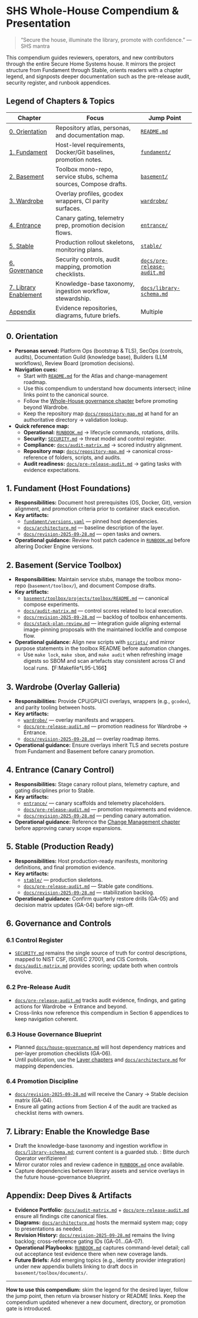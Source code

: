 # SHS Whole-House Compendium & Presentation

> “Secure the house, illuminate the library, promote with confidence.” — SHS mantra

This compendium guides reviewers, operators, and new contributors through the entire Secure Home Systems house. It mirrors the project structure from Fundament through Stable, orients readers with a chapter legend, and signposts deeper documentation such as the pre-release audit, security register, and runbook appendices.

## Legend of Chapters & Topics
| Chapter | Focus | Jump Point |
| --- | --- | --- |
| [0. Orientation](#0-orientation) | Repository atlas, personas, and documentation map. | [`README.md`](../README.md) |
| [1. Fundament](#1-fundament-host-foundations) | Host-level requirements, Docker/Git baselines, promotion notes. | [`fundament/`](../fundament/) |
| [2. Basement](#2-basement-service-toolbox) | Toolbox mono-repo, service stubs, schema sources, Compose drafts. | [`basement/`](../basement/) |
| [3. Wardrobe](#3-wardrobe-overlay-galleria) | Overlay profiles, gcodex wrappers, CI parity surfaces. | [`wardrobe/`](../wardrobe/) |
| [4. Entrance](#4-entrance-canary-control) | Canary gating, telemetry prep, promotion decision flows. | [`entrance/`](../entrance/) |
| [5. Stable](#5-stable-production-ready) | Production rollout skeletons, monitoring plans. | [`stable/`](../stable/) |
| [6. Governance](#6-governance-and-controls) | Security controls, audit mapping, promotion checklists. | [`docs/pre-release-audit.md`](pre-release-audit.md) |
| [7. Library Enablement](#7-library-enable-the-knowledge-base) | Knowledge-base taxonomy, ingestion workflow, stewardship. | [`docs/library-schema.md`](library-schema.md) |
| [Appendix](#appendix-deep-dives--artifacts) | Evidence repositories, diagrams, future briefs. | Multiple |

## 0. Orientation
- **Personas served:** Platform Ops (bootstrap & TLS), SecOps (controls, audits), Documentation Guild (knowledge base), Builders (LLM workflows), Review Board (promotion decisions).
- **Navigation cues:**
  - Start with [`README.md`](../README.md) for the Atlas and change-management roadmap.
  - Use this compendium to understand how documents intersect; inline links point to the canonical source.
  - Follow the [Whole-House governance chapter](#6-governance-and-controls) before promoting beyond Wardrobe.
  - Keep the repository map [`docs/repository-map.md`](repository-map.md) at hand for an authoritative directory → validation lookup.
- **Quick reference map:**
  - **Operational:** [`RUNBOOK.md`](../RUNBOOK.md) → lifecycle commands, rotations, drills.
  - **Security:** [`SECURITY.md`](../SECURITY.md) → threat model and control register.
  - **Compliance:** [`docs/audit-matrix.md`](audit-matrix.md) → scored industry alignment.
  - **Repository map:** [`docs/repository-map.md`](repository-map.md) → canonical cross-reference of folders, scripts, and audits.
  - **Audit readiness:** [`docs/pre-release-audit.md`](pre-release-audit.md) → gating tasks with evidence expectations.

## 1. Fundament (Host Foundations)
- **Responsibilities:** Document host prerequisites (OS, Docker, Git), version alignment, and promotion criteria prior to container stack execution.
- **Key artifacts:**
  - [`fundament/versions.yaml`](../fundament/versions.yaml) — pinned host dependencies.
  - [`docs/architecture.md`](architecture.md#layer-roles) — baseline description of the layer.
  - [`docs/revision-2025-09-28.md`](revision-2025-09-28.md#fundament) — open tasks and owners.
- **Operational guidance:** Review host patch cadence in [`RUNBOOK.md`](../RUNBOOK.md#platform-operations) before altering Docker Engine versions.

## 2. Basement (Service Toolbox)
- **Responsibilities:** Maintain service stubs, manage the toolbox mono-repo (`basement/toolbox/`), and document Compose drafts.
- **Key artifacts:**
  - [`basement/toolbox/projects/toolbox/README.md`](../basement/toolbox/projects/toolbox/README.md) — canonical compose experiments.
  - [`docs/audit-matrix.md`](audit-matrix.md#platform-security) — control scores related to local execution.
  - [`docs/revision-2025-09-28.md`](revision-2025-09-28.md#basement) — backlog of toolbox enhancements.
  - [`docs/stack-plan-review.md`](stack-plan-review.md) — integration guide aligning external image-pinning proposals with the maintained lockfile and compose flow.
- **Operational guidance:** Align new scripts with [`scripts/`](../scripts/) and mirror purpose statements in the toolbox README before automation changes.
  - Use `make lock`, `make sbom`, and `make audit` when refreshing image digests so SBOM and scan artefacts stay consistent across CI and local runs.【F:Makefile†L95-L166】

## 3. Wardrobe (Overlay Galleria)
- **Responsibilities:** Provide CPU/GPU/CI overlays, wrappers (e.g., `gcodex`), and parity tooling between hosts.
- **Key artifacts:**
  - [`wardrobe/`](../wardrobe/) — overlay manifests and wrappers.
  - [`docs/pre-release-audit.md`](pre-release-audit.md#36-house-architecture-governance) — promotion readiness for Wardrobe → Entrance.
  - [`docs/revision-2025-09-28.md`](revision-2025-09-28.md#wardrobe) — overlay roadmap items.
- **Operational guidance:** Ensure overlays inherit TLS and secrets posture from Fundament and Basement before canary promotion.

## 4. Entrance (Canary Control)
- **Responsibilities:** Stage canary rollout plans, telemetry capture, and gating disciplines prior to Stable.
- **Key artifacts:**
  - [`entrance/`](../entrance/) — canary scaffolds and telemetry placeholders.
  - [`docs/pre-release-audit.md`](pre-release-audit.md#5-release-recommendation) — promotion requirements and evidence.
  - [`docs/revision-2025-09-28.md`](revision-2025-09-28.md#entrance) — pending canary automation.
- **Operational guidance:** Reference the [Change Management chapter](#64-promotion-discipline) before approving canary scope expansions.

## 5. Stable (Production Ready)
- **Responsibilities:** Host production-ready manifests, monitoring definitions, and final promotion evidence.
- **Key artifacts:**
  - [`stable/`](../stable/) — production skeletons.
  - [`docs/pre-release-audit.md`](pre-release-audit.md#5-release-recommendation) — Stable gate conditions.
  - [`docs/revision-2025-09-28.md`](revision-2025-09-28.md#stable) — stabilization backlog.
- **Operational guidance:** Confirm quarterly restore drills (GA-05) and decision matrix updates (GA-04) before sign-off.

## 6. Governance and Controls
### 6.1 Control Register
- [`SECURITY.md`](../SECURITY.md) remains the single source of truth for control descriptions, mapped to NIST CSF, ISO/IEC 27001, and CIS Controls.
- [`docs/audit-matrix.md`](audit-matrix.md) provides scoring; update both when controls evolve.

### 6.2 Pre-Release Audit
- [`docs/pre-release-audit.md`](pre-release-audit.md) tracks audit evidence, findings, and gating actions for Wardrobe → Entrance and beyond.
- Cross-links now reference this compendium in Section 6 appendices to keep navigation coherent.

### 6.3 House Governance Blueprint
- Planned [`docs/house-governance.md`](house-governance.md) will host dependency matrices and per-layer promotion checklists (GA-06).
- Until publication, use the [Layer chapters](#1-fundament-host-foundations) and [`docs/architecture.md`](architecture.md) for mapping dependencies.

### 6.4 Promotion Discipline
- [`docs/revision-2025-09-28.md`](revision-2025-09-28.md#promotion-discipline) will receive the Canary → Stable decision matrix (GA-04).
- Ensure all gating actions from Section 4 of the audit are tracked as checklist items with owners.

## 7. Library: Enable the Knowledge Base
- Draft the knowledge-base taxonomy and ingestion workflow in [`docs/library-schema.md`](library-schema.md); current content is a guarded stub. : Bitte durch Operator verifizieren!
- Mirror curator roles and review cadence in [`RUNBOOK.md`](../RUNBOOK.md#knowledge-base-operations) once available.
- Capture dependencies between library assets and service overlays in the future house-governance blueprint.

## Appendix: Deep Dives & Artifacts
- **Evidence Portfolio:** [`docs/audit-matrix.md`](audit-matrix.md) + [`docs/pre-release-audit.md`](pre-release-audit.md#6-appendices) ensure all findings cite canonical files.
- **Diagrams:** [`docs/architecture.md`](architecture.md#mermaid-overview) hosts the mermaid system map; copy to presentations as needed.
- **Revision History:** [`docs/revision-2025-09-28.md`](revision-2025-09-28.md) remains the living backlog; cross-reference gating IDs (GA-01…GA-07).
- **Operational Playbooks:** [`RUNBOOK.md`](../RUNBOOK.md) captures command-level detail; call out acceptance test evidence there when new coverage lands.
- **Future Briefs:** Add emerging topics (e.g., identity provider integration) under new appendix bullets linking to draft docs in `basement/toolbox/documents/`.

---

**How to use this compendium:** skim the legend for the desired layer, follow the jump point, then return via browser history or README links. Keep the compendium updated whenever a new document, directory, or promotion gate is introduced.
